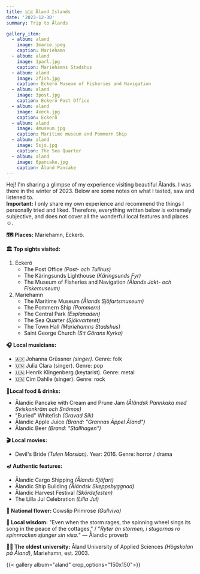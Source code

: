 ```yaml
---
title: 🇦🇽 Åland Islands 
date: '2023-12-30'
summary: Trip to Ålands

gallery_item:
  - album: aland
    image: 1marie.jpeg
    caption: Mariehamn
  - album: aland
    image: 1parl.jpg
    caption: Mariehamns Stadshus
  - album: aland
    image: 2fish.jpg
    caption: Eckerö Museum of Fisheries and Navigation
  - album: aland
    image: 3post.jpg
    caption: Eckerö Post Office
  - album: aland
    image: 4xeck.jpg
    caption: Eckerö
  - album: aland
    image: 4museum.jpg
    caption: Maritime museum and Pommern Ship
  - album: aland
    image: 5sjo.jpg
    caption: The Sea Quarter
  - album: aland
    image: 6pancake.jpg
    caption: Åland Pancake
---
```

Hej! I'm sharing a glimpse of my experience visiting beautiful Ålands. I was there in the winter of 2023. Below are some notes on what I tasted, saw and listened to.<br>
<b>Important:</b> I only share my own experience and recommend the things I personally tried and liked. Therefore, everything written below is extremely subjective, and does not cover all the wonderful local features and places ☺️.

<b>🗺 Places:</b> Mariehamn, Eckerö.<br>

<b>🏛 Top sights visited: </b>
1. Eckerö
    - The Post Office <i>(Post- och Tullhus)</i>
    - The Käringsunds Lighthouse <i>(Käringsunds Fyr)</i>
    - The Museum of Fisheries and Navigation <i>(Ålands Jakt- och Fiskemuseum)</i>
2. Mariehamn
    - The Maritime Museum <i>(Ålands Sjöfartsmuseum)</i>
    - The Pommern Ship <i>(Pommern)</i>
    - The Central Park <i>(Esplanaden)</i>
    - The Sea Quarter <i>(Sjökvarteret)</i>
    - The Town Hall <i>(Mariehamns Stadshus)</i>
    - Saint George Church <i>(S:t Görans Kyrka)</i>


<b>🎧 Local musicians: </b>
- 🇦🇽 Johanna Grüssner <i>(singer)</i>. Genre: folk 
- 🇺🇳 Julia Clara (singer). Genre: pop
- 🇺🇳 Henrik Klingenberg (keytarist). Genre: metal
- 🇺🇳 Cim Dahlle (singer). Genre: rock

<b>🥘Local food & drinks: </b>
- Ålandic Pancake with Cream and Prune Jam <i>(Åländsk Pannkaka med Sviskonkräm och Snömos)</i>
- "Buried" Whitefish <i>(Gravad Sik)</i>
- Ålandic Apple Juice <i>(Brand: "Grannas Äppel Åland")</i>
- Ålandic Beer <i>(Brand: "Stallhagen")</i>


<b>🎬 Local movies:</b>
- Devil's Bride <i>(Tulen Morsian)</i>. Year: 2016. Genre: horror / drama


<b>🪔 Authentic features:</b>
- Ålandic Cargo Shipping <i>(Ålands Sjöfart)</i>
- Ålandic Ship Building <i>(Åländsk Skeppsbyggnad)</i>
- Ålandic Harvest Festival <i>(Skördefesten)</i>
- The Lilla Jul Celebration <i>(Lilla Jul)</i>


<b>💐 National flower: </b> Cowslip Primrose <i>(Gullviva)</i>


<b>🦉 Local wisdom:</b> "Even when the storm rages, the spinning wheel sings its song in the peace of the cottages." / "<i>Ryter än stormen, i stugornas ro spinnrocken sjunger sin visa.</i>" — Ålandic proverb


<b>👨‍🎓 The oldest university:</b> Åland University of Applied Sciences <i>(Högskolan på Åland)</i>, Mariehamn, est. 2003. 


{{< gallery album="aland" crop_options="150x150">}}
   

